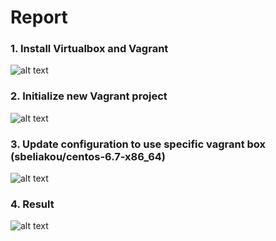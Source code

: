 # Report
### 1. Install Virtualbox and Vagrant
![alt text](https://github.com/avkachan/mntlabwork/blob/master/vagrant/sources/1.png?raw=true)
### 2. Initialize new Vagrant project
![alt text](https://github.com/avkachan/mntlabwork/blob/master/vagrant/sources/2.png?raw=true)
### 3. Update configuration to use specific vagrant box (sbeliakou/centos-6.7-x86_64)
![alt text](https://github.com/avkachan/mntlabwork/blob/master/vagrant/sources/3.png?raw=true)
### 4. Result
![alt text](https://github.com/avkachan/mntlabwork/blob/master/vagrant/sources/4.png?raw=true)
